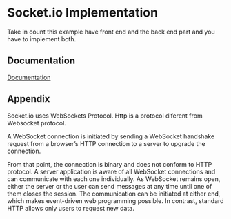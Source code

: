 
# Socket.io Implementation


Take in count this example have front end and the back end part and you have to implement both. 
 
## Documentation

[Documentation](https://socket.io/docs/v4/)


## Appendix
Socket.io uses WebSockets Protocol. 
Http is a protocol diferent from Websocket protocol.

A WebSocket connection is initiated by sending a WebSocket handshake request from a browser’s HTTP connection to a server to upgrade the connection.

From that point, the connection is binary and does not conform to HTTP protocol. A server application is aware of all WebSocket connections and can communicate with each one individually.
As WebSocket remains open, either the server or the user can send messages at any time until one of them closes the session.
The communication can be initiated at either end, which makes event-driven web programming possible. In contrast, standard HTTP allows only users to request new data.

